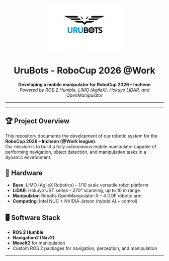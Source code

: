 <p align="center">
  <!-- Logo da tua equipe -->
  <img src="docs/imgg/logo.png" alt="UruBots Logo" width="250"/>
</p>

<h1 align="center"> UruBots - RoboCup 2026 @Work</h1>

<p align="center">
  <b>Developing a mobile manipulator for RoboCup 2026 – Incheon</b><br/>
  <i>Powered by ROS 2 Humble, LIMO (AgileX), Hokuyo LiDAR, and OpenManipulator</i>
</p>

---


---

## 🏆 Project Overview
This repository documents the development of our robotic system for the **RoboCup 2026 – Incheon (@Work league)**.  
Our mission is to build a fully autonomous mobile manipulator capable of performing navigation, object detection, and manipulation tasks in a dynamic environment.

## 🔧 Hardware
- **Base**: LIMO (AgileX Robotics) – 1/10 scale versatile robot platform  
- **LiDAR**: Hokuyo UST series – 270° scanning, up to 10 m range  
- **Manipulator**: Robotis OpenManipulator-X – 4 DOF robotic arm  
- **Computing**: Intel NUC + NVIDIA Jetson (hybrid AI + control)  

## 🖥️ Software Stack
- **ROS 2 Humble**  
- **Navigation2 (Nav2)**  
- **MoveIt2** for manipulation  
- Custom ROS 2 packages for navigation, perception, and manipulation  

---
